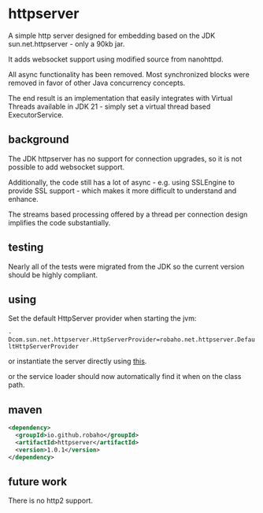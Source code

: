 # httpserver

A simple http server designed for embedding based on the JDK sun.net.httpserver - only a 90kb jar.

It adds websocket support using modified source from nanohttpd.

All async functionality has been removed. Most synchronized blocks were removed in favor of other Java concurrency concepts.

The end result is an implementation that easily integrates with Virtual Threads available in JDK 21 - simply set a virtual thread based ExecutorService.

## background

The JDK httpserver has no support for connection upgrades, so it is not possible to add websocket support.

Additionally, the code still has a lot of async - e.g. using SSLEngine to provide SSL support - which makes it more difficult to understand and enhance.

The streams based processing offered by a thread per connection design implifies the code substantially.

## testing

Nearly all of the tests were migrated from the JDK so the current version should be highly compliant.

## using

Set the default HttpServer provider when starting the jvm:

<code>-Dcom.sun.net.httpserver.HttpServerProvider=robaho.net.httpserver.DefaultHttpServerProvider</code>

or instantiate the server directly using [this](https://github.com/robaho/httpserver/blob/main/src/main/java/robaho/net/httpserver/DefaultHttpServerProvider.java#L33).

or the service loader should now automatically find it when on the class path.

## maven

```xml
<dependency>
  <groupId>io.github.robaho</groupId>
  <artifactId>httpserver</artifactId>
  <version>1.0.1</version>
</dependency>
```
## future work

There is no http2 support.
